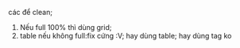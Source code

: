 các để clean;
1. Nếu full 100% thì dùng grid;
2. table nếu không full:fix cứng :V; 
 hay dùng table;
 hay dùng tag ko